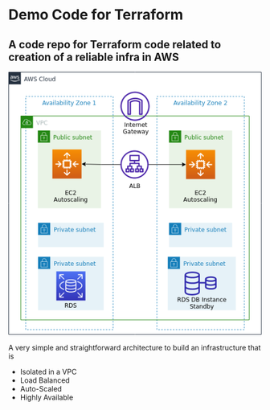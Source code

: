 # Demo Code for Terraform

## A code repo for Terraform code related to creation of a reliable infra in AWS 

<img src="https://github.com/abdulrafaykhan/Terraform-Demo/blob/0f924ee6c6f4315f662287c13d35c9973741fd2b/final-Arch.png">

A very simple and straightforward architecture to build an infrastructure that is 
* Isolated in a VPC
* Load Balanced
* Auto-Scaled
* Highly Available


